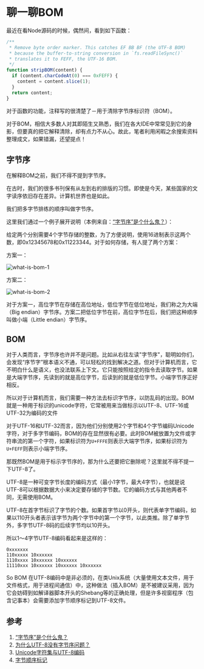# 聊一聊BOM

最近在看Node源码的时候，偶然间，看到如下函数：

```js
/**
 * Remove byte order marker. This catches EF BB BF (the UTF-8 BOM)
 * because the buffer-to-string conversion in `fs.readFileSync()`
 * translates it to FEFF, the UTF-16 BOM.
 */
function stripBOM(content) {
  if (content.charCodeAt(0) === 0xFEFF) {
    content = content.slice(1);
  }
  return content;
}
```
对于函数的功能，注释写的很清楚了－用于清除字节序标识符（BOM）。

对于BOM，相信大多数人对其即陌生又熟悉，我们在各大IDE中常常见到它的身影，但要真的把它解释清除，却有点力不从心。故此，笔者利用闲暇之余搜索资料整理成文，如果错漏，还望提点！

## 字节序

在解释BOM之前，我们不得不提到字节序。

在古时，我们的很多书刊保有从左到右的排版的习惯。即使是今天，某些国家的文字读序依旧存在差异。计算机世界也是如此。

我们把多字节排练的顺序叫做字节序。

这里我们通过一个例子展开说明（本例来自：[“字节序”是个什么鬼？](“字节序”是个什么鬼？)）：

给定两个分别需要4个字节存储的整数，为了方便说明，使用16进制表示这两个数，即0x12345678和0x11223344。对于如何存储，有人提了两个方案：

方案一：

![what-is-bom-1](https://user-images.githubusercontent.com/7795335/100689583-b302b000-33bf-11eb-95f1-681f105fc7d6.png)

方案二：

![what-is-bom-2](https://user-images.githubusercontent.com/7795335/100689597-b72ecd80-33bf-11eb-908c-23f78dc93427.png)

对于方案一，高位字节在存储在高位地址，低位字节在低位地址，我们称之为大端（Big endian）字节序。方案二把低位字节在前，高位字节在后，我们把这种顺序叫做小端（Little endian）字节序。

## BOM

对于人类而言，字节序也许并不是问题。比如从右往左读"字节序"，聪明如你们，会发现“序节字”根本语义不通，可以轻松的找到解决之道。但对于计算机而言，它不明白什么是语义，也没法联系上下文。它只能按照给定的指令去读取字节。如果是大端字节序，先读到的就是高位字节，后读到的就是低位字节。小端字节序正好相反。

所以对于计算机而言，我们需要一种方法去标识字节序，以防乱码的出现。BOM就是一种用于标识的unicode字符，它常被用来当做标示以UTF-8、UTF-16或UTF-32为编码的文件

对于UTF-16和UTF-32而言，因为他们分别使用2个字节和4个字节编码Unicode字符，对于多字节编码，BOM的存在显然很有必要。此时BOM被放置为文件或字符串流的第一个字符，如果标识符为`U+FFFE`则表示大端字节序，如果标识符为`U+FEFF`则表示小端字节序。

那既然BOM是用于标示字节序的，那为什么还要把它删除呢？这里就不得不提一下UTF-8了。

UTF-8是一种可变字节长度的编码方式（最小1字节，最大4字节），也就是说UTF-8可以根据数据大小来决定要存储的字节数。它的编码方式与其他两者不同，无需使用BOM。

UTF-8在首字节标识了字节的个数。如果首字节以0开头，则代表单字节编码，如果以110开头者表示该字节为两个字节中的第一个字节，以此类推。除了单字节外，多字节UTF-8码的后续字节均以10开头。

所以1～4字节UTF-8编码看起来是这样的：

```console
0xxxxxxx
110xxxxx 10xxxxxx
1110xxxx 10xxxxxx 10xxxxxx
11110xxx 10xxxxxx 10xxxxxx 10xxxxxx
```

So BOM 在UTF-8编码中是非必须的，在类Unix系统（大量使用文本文件，用于文件格式，用于进程间通信）中，这种做法（插入BOM）是不被建议采用，因为它会妨碍到如解译器脚本开头的Shebang等的正确处理，但是许多视窗程序（包含记事本）会需要添加字节顺序标记到UTF-8文件。

## 参考
1. [“字节序”是个什么鬼？](https://zhuanlan.zhihu.com/p/21388517)
2. [为什么UTF-8没有字节序问题？](https://www.guokr.com/blog/83367/)
3. [Unicode字符集与UTF-8编码](https://zhuanlan.zhihu.com/p/25442427)
4. [字节顺序标记](https://zh.wikipedia.org/wiki/%E4%BD%8D%E5%85%83%E7%B5%84%E9%A0%86%E5%BA%8F%E8%A8%98%E8%99%9F)